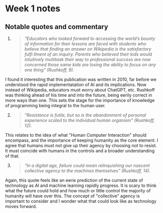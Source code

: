 # Week 1 notes  
## Notable quotes and commentary 
1. >*"Educators who looked forward to accessing the world’s bounty of information for their lessons are faced with students who believe that finding an answer on Wikipedia is the satisfactory fulfi llment of an inquiry. Parents who believed their kids would intuitively multitask their way to professional success are now concerned those same kids are losing the ability to focus on any one thing" (Rushkoff, 9).*  
  
I found it interesting that this publication was written in 2010, far before we understood the rapid implementatation of AI and its implications. Now instead of Wikipedia, educators must worry about ChatGPT, etc.  Rushkoff was thinking ahead of his time and into the future, being eerily correct in more ways than one. This sets the stage for the importance of knowledge of programming being integral to the human user.  
  

  2. >*"Resistance is futile, but so is the abandonment of personal experience scaled to the individual human organism" (Rushkoff, 12).*  
  
This relates to the idea of what "Human Computer Interaction" should encompass, and the importance of keeping humanity as the core element. I agree that humans must not give up their agency by choosing not to resist. It must coincide with humans in the controls and a broader understanding of that.  
  
3. >*"In a digital age, failure could mean relinquishing our nascent collective agency to the machines themselves" (Rushkoff, 14).*  
  
Again, this quote feels like an eerie prediction of the current state of technology as AI and machine learning rapidly progress. It is scary to think what the future could hold and how much or little control the majority of humanity will have over this. The concept of "collective" agency is important to consider and I wonder what that could look like as technology moves forward.
  
  
  